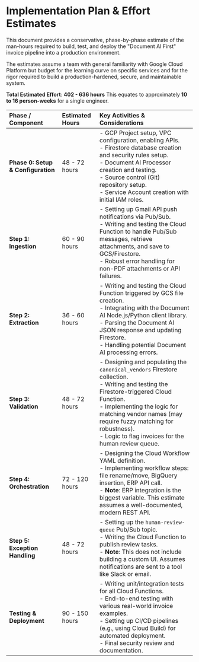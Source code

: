 # Implementation Plan & Effort Estimates

This document provides a conservative, phase-by-phase estimate of the man-hours required to build, test, and deploy the "Document AI First" invoice pipeline into a production environment.

The estimates assume a team with general familiarity with Google Cloud Platform but budget for the learning curve on specific services and for the rigor required to build a production-hardened, secure, and maintainable system.

**Total Estimated Effort**: **402 - 636 hours**
This equates to approximately **10 to 16 person-weeks** for a single engineer.

| Phase / Component | Estimated Hours | Key Activities & Considerations |
| :--- | :--- | :--- |
| **Phase 0: Setup & Configuration** | 48 - 72 hours | - GCP Project setup, VPC configuration, enabling APIs.<br>- Firestore database creation and security rules setup.<br>- Document AI Processor creation and testing.<br>- Source control (Git) repository setup.<br>- Service Account creation with initial IAM roles. |
| **Step 1: Ingestion** | 60 - 90 hours | - Setting up Gmail API push notifications via Pub/Sub.<br>- Writing and testing the Cloud Function to handle Pub/Sub messages, retrieve attachments, and save to GCS/Firestore.<br>- Robust error handling for non-PDF attachments or API failures. |
| **Step 2: Extraction** | 36 - 60 hours | - Writing and testing the Cloud Function triggered by GCS file creation.<br>- Integrating with the Document AI Node.js/Python client library.<br>- Parsing the Document AI JSON response and updating Firestore.<br>- Handling potential Document AI processing errors. |
| **Step 3: Validation** | 48 - 72 hours | - Designing and populating the `canonical_vendors` Firestore collection.<br>- Writing and testing the Firestore-triggered Cloud Function.<br>- Implementing the logic for matching vendor names (may require fuzzy matching for robustness).<br>- Logic to flag invoices for the human review queue. |
| **Step 4: Orchestration** | 72 - 120 hours | - Designing the Cloud Workflow YAML definition.<br>- Implementing workflow steps: file rename/move, BigQuery insertion, ERP API call.<br>- **Note**: ERP integration is the biggest variable. This estimate assumes a well-documented, modern REST API. |
| **Step 5: Exception Handling** | 48 - 72 hours | - Setting up the `human-review-queue` Pub/Sub topic.<br>- Writing the Cloud Function to publish review tasks.<br>- **Note**: This does not include building a custom UI. Assumes notifications are sent to a tool like Slack or email. |
| **Testing & Deployment** | 90 - 150 hours | - Writing unit/integration tests for all Cloud Functions.<br>- End-to-end testing with various real-world invoice examples.<br>- Setting up CI/CD pipelines (e.g., using Cloud Build) for automated deployment.<br>- Final security review and documentation. |
